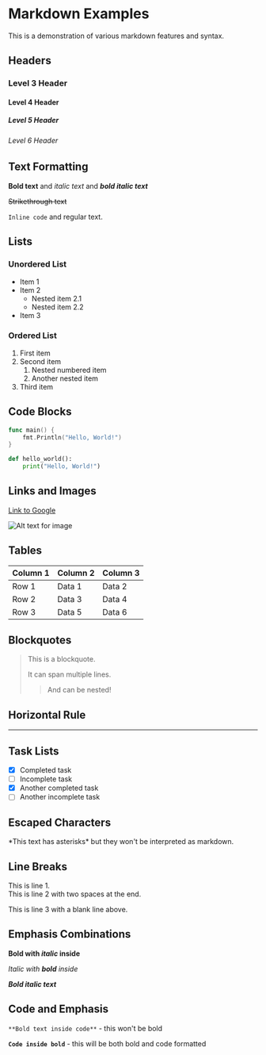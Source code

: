 # Markdown Examples

This is a demonstration of various markdown features and syntax.

## Headers

### Level 3 Header
#### Level 4 Header
##### Level 5 Header
###### Level 6 Header

## Text Formatting

**Bold text** and *italic text* and ***bold italic text***

~~Strikethrough text~~

`Inline code` and regular text.

## Lists

### Unordered List
- Item 1
- Item 2
  - Nested item 2.1
  - Nested item 2.2
- Item 3

### Ordered List
1. First item
2. Second item
   1. Nested numbered item
   2. Another nested item
3. Third item

## Code Blocks

```go
func main() {
    fmt.Println("Hello, World!")
}
```

```python
def hello_world():
    print("Hello, World!")
```

## Links and Images

[Link to Google](https://www.google.com)

![Alt text for image](https://via.placeholder.com/150)

## Tables

| Column 1 | Column 2 | Column 3 |
|----------|----------|----------|
| Row 1    | Data 1   | Data 2   |
| Row 2    | Data 3   | Data 4   |
| Row 3    | Data 5   | Data 6   |

## Blockquotes

> This is a blockquote.
> 
> It can span multiple lines.
> 
> > And can be nested!

## Horizontal Rule

---

## Task Lists

- [x] Completed task
- [ ] Incomplete task
- [x] Another completed task
- [ ] Another incomplete task

## Escaped Characters

\*This text has asterisks\* but they won't be interpreted as markdown.

## Line Breaks

This is line 1.  
This is line 2 with two spaces at the end.

This is line 3 with a blank line above.

## Emphasis Combinations

**Bold with *italic* inside**

*Italic with **bold** inside*

***Bold italic text***

## Code and Emphasis

`**Bold text inside code**` - this won't be bold

**`Code inside bold`** - this will be both bold and code formatted
